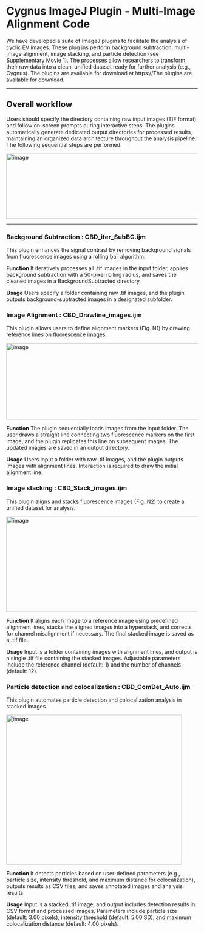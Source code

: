 # Cygnus ImageJ Plugin - Multi-Image Alignment Code 
 We have developed a suite of ImageJ plugins to facilitate the analysis of cyclic EV images. These plug
ins perform background subtraction, multi-image alignment, image stacking, and particle detection (see 
Supplementary Movie 1). The processes allow researchers to transform their raw data into a clean, 
unified dataset ready for further analysis (e.g., Cygnus). The plugins are available for download at 
https://The plugins are available for download.

---


## Overall workflow
Users should specify the directory containing raw input images (TIF format) and follow on-screen 
prompts during interactive steps. The plugins automatically generate dedicated output directories for 
processed results, maintaining an organized data architecture throughout the analysis pipeline. The 
following sequential steps are performed:

<img width="521" height="172" alt="image" src="https://github.com/user-attachments/assets/350ca56e-8d6e-4423-a74f-dd27263699db" />

---

### Background Subtraction : CBD_iter_SubBG.ijm 
This plugin enhances the signal contrast by removing background signals from fluorescence images 
using a rolling ball algorithm.

**Function**
It iteratively processes all .tif images in the input folder, applies background subtraction with a 50-pixel 
rolling radius, and saves the cleaned images in a BackgroundSubtracted directory

**Usage**
 Users specify a folder containing raw .tif images, and the plugin outputs background-subtracted 
images in a designated subfolder.

### Image Alignment : CBD_Drawline_images.ijm 
 This plugin allows users to define alignment markers (Fig. N1) by drawing reference lines on 
fluorescence images.

<img width="635" height="202" alt="image" src="https://github.com/user-attachments/assets/fc7df9b5-5065-4ddc-a789-e6b258340bf2" />

**Function**
 The plugin sequentially loads images from the input folder. The user draws a straight line connecting 
two fluorescence markers on the first image, and the plugin replicates this line on subsequent images. 
The updated images are saved in an output directory.

**Usage**
 Users input a folder with raw .tif images, and the plugin outputs images with alignment lines. Interaction 
is required to draw the initial alignment line.

### Image stacking : CBD_Stack_images.ijm 
 This plugin aligns and stacks fluorescence images (Fig. N2) to create a unified dataset for analysis.

<img width="636" height="252" alt="image" src="https://github.com/user-attachments/assets/80396900-61ee-4c4c-b580-705509e0c357" />

**Function**
It aligns each image to a reference image using predefined alignment lines, stacks the aligned images 
into a hyperstack, and corrects for channel misalignment if necessary. The final stacked image is saved 
as a .tif file.

**Usage**
Input is a folder containing images with alignment lines, and output is a single .tif file containing the 
stacked images. Adjustable parameters include the reference channel (default: 1) and the number of 
channels (default: 12).


### Particle detection and colocalization : CBD_ComDet_Auto.ijm 
This plugin automates particle detection and colocalization analysis in stacked images.

<img width="462" height="395" alt="image" src="https://github.com/user-attachments/assets/44a4eb96-e4ab-4b4e-a951-005dd982d51b" />

**Function**
 It detects particles based on user-defined parameters (e.g., particle size, intensity threshold, and maximum distance for 
colocalization), outputs results as CSV files, and saves annotated images and analysis results

**Usage**
 Input is a stacked .tif image, and output includes detection results in CSV format and processed images. Parameters 
include particle size (default: 3.00 pixels), intensity threshold (default: 5.00 SD), and maximum colocalization distance 
(default: 4.00 pixels).


